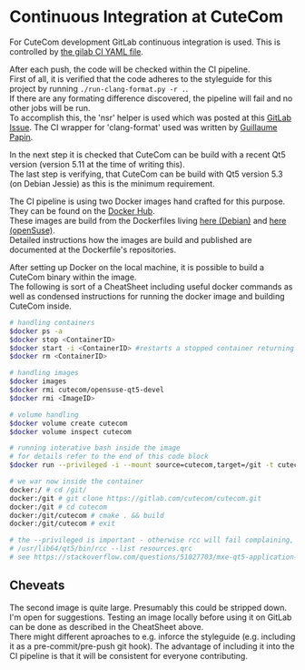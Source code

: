 # Continuous Integration at CuteCom

For CuteCom development GitLab continuous integration is used.
This is controlled by [the gilab CI YAML file](./.gitlab-ci.yml).

After each push, the code will be checked within the CI pipeline.  
First of all, it is verified that the code adheres to the styleguide for this project by running `./run-clang-format.py -r .`.  
If there are any formating difference discovered, the pipeline will fail and no other jobs will be run.  
To accomplish this, the 'nsr' helper is used which was posted at this [GitLab Issue](https://gitlab.com/gitlab-com/support-forum/issues/1311).
The CI wrapper for 'clang-format' used was written by [Guillaume Papin](https://github.com/Sarcasm/run-clang-format).

In the next step it is checked that CuteCom can be build with a recent Qt5 version (version 5.11 at the time of writing this).  
The last step is verifying, that CuteCom can be build with Qt5 version 5.3 (on Debian Jessie) as this is the minimum requirement.

The CI pipeline is using two Docker images hand crafted for this purpose. They can be found on the [Docker Hub](https://hub.docker.com/u/cutecom/).  
These images are build from the Dockerfiles living [here (Debian)](https://gitlab.com/cutecom/jessie-qt5-build) and [here (openSuse)](https://gitlab.com/cutecom/opensuse-qt5-devel).  
Detailed instructions how the images are build and published are documented at the Dockerfile's repositories.

After setting up Docker on the local machine, it is possible to build a CuteCom binary within the image.  
The following is sort of a CheatSheet including useful docker commands as well as condensed instructions for running the docker image and building CuteCom inside.

```bash
# handling containers
$docker ps -a
$docker stop <ContainerID>
$docker start -i <ContainerID> #restarts a stopped container returning to the previous bash
$docker rm <ContainerID>

# handling images
$docker images
$docker rmi cutecom/opensuse-qt5-devel
$docker rmi <ImageID>

# volume handling
$docker volume create cutecom
$docker volume inspect cutecom

# running interative bash inside the image
# for details refer to the end of this code block
$docker run --privileged -i --mount source=cutecom,target=/git -t cutecom/opensuse-qt5-devel  /bin/bash

# we war now inside the container
docker:/ # cd /git/
docker:/git # git clone https://gitlab.com/cutecom/cutecom.git
docker:/git # cd cutecom
docker:/git/cutecom # cmake . && build
docker:/git/cutecom # exit

# the --privileged is important - otherwise rcc will fail complaining, the files declared in resources.qrc are missing
# /usr/lib64/qt5/bin/rcc --list resources.qrc
# see https://stackoverflow.com/questions/51027703/mxe-qt5-application-builds-fail-in-docker-container
```

## Cheveats
The second image is quite large. Presumably this could be stripped down.
I'm open for suggestions. Testing an image locally before using it on GitLab can be done as described in the CheatSheet above.  
There might different aproaches to e.g. inforce the styleguide (e.g. including it as a pre-commit/pre-push git hook). The advantage of including it into the CI pipeline is that it will be consistent for everyone contributing.